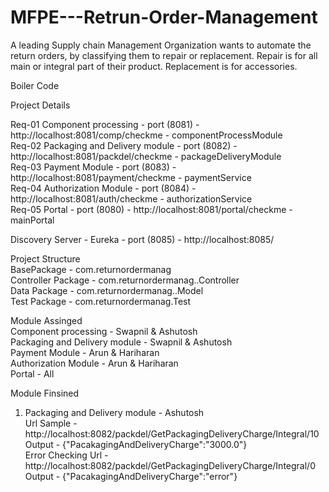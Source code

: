 # MFPE---Retrun-Order-Management
A leading Supply chain Management Organization wants to automate the return orders, by classifying them to repair or replacement. Repair is for all main or integral part of their product. Replacement is for accessories.   

Boiler Code  

Project Details  

Req-01 Component processing - port (8081) - http://localhost:8081/comp/checkme - componentProcessModule  
Req-02 Packaging and Delivery module - port (8082) - http://localhost:8081/packdel/checkme - packageDeliveryModule   
Req-03 Payment Module - port (8083) - http://localhost:8081/payment/checkme - paymentService    
Req-04 Authorization Module - port (8084) - http://localhost:8081/auth/checkme - authorizationService  
Req-05 Portal - port (8080) - http://localhost:8081/portal/checkme - mainPortal      

Discovery Server - Eureka - port (8085) - http://localhost:8085/    

Project Structure   
BasePackage - com.returnordermanag     
Controller Package - com.returnordermanag.<ServiceName>.Controller    
Data Package - com.returnordermanag.<ServiceName>.Model    
Test Package - com.returnordermanag.<ServiceName>Test   
  
     
Module Assinged  
Component processing - Swapnil & Ashutosh  
Packaging and Delivery module - Swapnil & Ashutosh  
Payment Module - Arun & Hariharan   
Authorization Module - Arun & Hariharan  
Portal - All  


Module Finsined    

1. Packaging and Delivery module - Ashutosh  
  Url Sample - http://localhost:8082/packdel/GetPackagingDeliveryCharge/Integral/10     
  Output - {"PacakagingAndDeliveryCharge":"3000.0"}   
  Error Checking 
        Url - http://localhost:8082/packdel/GetPackagingDeliveryCharge/Integral/0   
        Output - {"PacakagingAndDeliveryCharge":"error"}   




  
